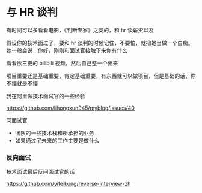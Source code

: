 # 与 HR 谈判

有时间可以多看看电影，《判断专家》之类的，和 hr 谈薪资以及

假设你的技术面过了，要和 hr 谈判的时候记住，不要怕，就把她当做一个白痴。她一般会说：你好，刚刚和面试官接触下来你有什么

看看欲三更的 bilibili 视频，然后自己整一个出来

项目重要还是基础重要，肯定基础重要，有东西就可以做项目，但是基础的话，你不懂就是不懂

我在阿里做技术面试官的一些经验

https://github.com/lihongxun945/myblog/issues/40

问面试官

-   团队的一些技术栈和所承担的业务
-   如果通过了未来的工作主要是做什么

### 反向面试

技术面试最后反问面试官的话

https://github.com/yifeikong/reverse-interview-zh
